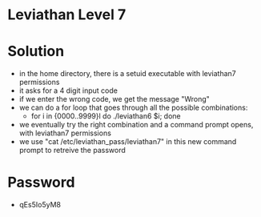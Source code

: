 # Leviathan Level 7

# Solution

- in the home directory, there is a setuid executable with leviathan7 permissions
- it asks for a 4 digit input code
- if we enter the wrong code, we get the message "Wrong"
- we can do a for loop that goes through all the possible combinations:
	- for i in {0000..9999}l do ./leviathan6 $i; done
- we eventually try the right combination and a command prompt opens, with leviathan7 permissions
- we use "cat /etc/leviathan_pass/leviathan7" in this new command prompt to retreive the password

# Password

- qEs5Io5yM8
